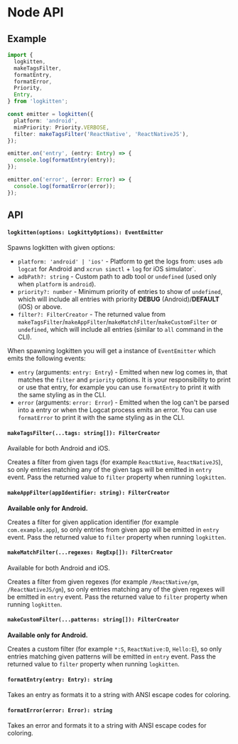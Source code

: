 # Node API

## Example

```ts
import {
  logkitten,
  makeTagsFilter,
  formatEntry,
  formatError,
  Priority,
  Entry,
} from 'logkitten';

const emitter = logkitten({
  platform: 'android',
  minPriority: Priority.VERBOSE,
  filter: makeTagsFilter('ReactNative', 'ReactNativeJS'),
});

emitter.on('entry', (entry: Entry) => {
  console.log(formatEntry(entry));
});

emitter.on('error', (error: Error) => {
  console.log(formatError(error));
});
```

## API

#### `logkitten(options: LogkittyOptions): EventEmitter`

Spawns logkitten with given options:

* `platform: 'android' | 'ios'` - Platform to get the logs from: uses `adb logcat` for Android and `xcrun simctl` + `log` for iOS simulator`.
* `adbPath?: string` - Custom path to adb tool or `undefined` (used only when `platform` is `android`).
* `priority?: number` - Minimum priority of entries to show of `undefined`, which will include all entries with priority **DEBUG** (Android)/**DEFAULT** (iOS) or above.
* `filter?: FilterCreator` - The returned value from `makeTagsFilter`/`makeAppFilter`/`makeMatchFilter`/`makeCustomFilter` or `undefined`, which will include all entries (similar to `all` command in the CLI).

When spawning logkitten you will get a instance of `EventEmitter` which emits the following events:

* `entry` (arguments: `entry: Entry`) - Emitted when new log comes in, that matches the `filter` and `priority` options. It is your responsibility to print or use that entry, for example you can use `formatEntry` to print it with the same styling as in the CLI.
* `error` (arguments: `error: Error`) - Emitted when the log can't be parsed into a entry or when the Logcat process emits an error. You can use `formatError` to print it with the same styling as in the CLI.

#### `makeTagsFilter(...tags: string[]): FilterCreator`

Available for both Android and iOS.

Creates a filter from given tags (for example `ReactNative`, `ReactNativeJS`), so only entries matching any of the given tags will be emitted in `entry` event. Pass the returned value to `filter` property when running `logkitten`.

#### `makeAppFilter(appIdentifier: string): FilterCreator`

__Available only for Android.__

Creates a filter for given application identifier (for example `com.example.app`), so only entries from given app will be emitted in `entry` event. Pass the returned value to `filter` property when running `logkitten`.

#### `makeMatchFilter(...regexes: RegExp[]): FilterCreator`

Available for both Android and iOS.

Creates a filter from given regexes (for example `/ReactNative/gm`, `/ReactNativeJS/gm`), so only entries matching any of the given regexes will be emitted in `entry` event. Pass the returned value to `filter` property when running `logkitten`.

#### `makeCustomFilter(...patterns: string[]): FilterCreator`

__Available only for Android.__

Creates a custom filter (for example `*:S`, `ReactNative:D`, `Hello:E`), so only entries matching given patterns will be emitted in `entry` event. Pass the returned value to `filter` property when running `logkitten`.

#### `formatEntry(entry: Entry): string`

Takes an entry as formats it to a string with ANSI escape codes for coloring.

#### `formatError(error: Error): string`

Takes an error and formats it to a string with ANSI escape codes for coloring.
